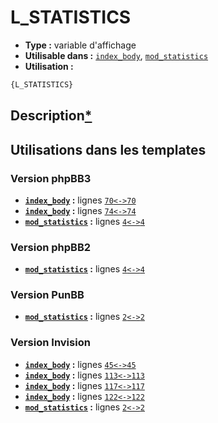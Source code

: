 # L_STATISTICS
* __Type :__ variable d'affichage
* __Utilisable dans :__ [`index_body`](../tpl/index_body.md#readme), [`mod_statistics`](../tpl/mod_statistics.md#readme)
* __Utilisation :__

```html
{L_STATISTICS}
```

## Description[*](https://fa-tvars.appspot.com/var/L_STATISTICS)
## Utilisations dans les templates

### Version phpBB3
* __[`index_body`](../tpl/index_body.md#readme) :__ lignes [`70`](../src/prosilver/index_body.tpl#L70)[`<->`](../src/prosilver/index_body.tpl#L70-L70)[`70`](../src/prosilver/index_body.tpl#L70)
* __[`index_body`](../tpl/index_body.md#readme) :__ lignes [`74`](../src/prosilver/index_body.tpl#L74)[`<->`](../src/prosilver/index_body.tpl#L74-L74)[`74`](../src/prosilver/index_body.tpl#L74)
* __[`mod_statistics`](../tpl/mod_statistics.md#readme) :__ lignes [`4`](../src/prosilver/mod_statistics.tpl#L4)[`<->`](../src/prosilver/mod_statistics.tpl#L4-L4)[`4`](../src/prosilver/mod_statistics.tpl#L4)

### Version phpBB2
* __[`mod_statistics`](../tpl/mod_statistics.md#readme) :__ lignes [`4`](../src/subsilver/mod_statistics.tpl#L4)[`<->`](../src/subsilver/mod_statistics.tpl#L4-L4)[`4`](../src/subsilver/mod_statistics.tpl#L4)

### Version PunBB
* __[`mod_statistics`](../tpl/mod_statistics.md#readme) :__ lignes [`2`](../src/punbb/mod_statistics.tpl#L2)[`<->`](../src/punbb/mod_statistics.tpl#L2-L2)[`2`](../src/punbb/mod_statistics.tpl#L2)

### Version Invision
* __[`index_body`](../tpl/index_body.md#readme) :__ lignes [`45`](../src/invision/index_body.tpl#L45)[`<->`](../src/invision/index_body.tpl#L45-L45)[`45`](../src/invision/index_body.tpl#L45)
* __[`index_body`](../tpl/index_body.md#readme) :__ lignes [`113`](../src/invision/index_body.tpl#L113)[`<->`](../src/invision/index_body.tpl#L113-L113)[`113`](../src/invision/index_body.tpl#L113)
* __[`index_body`](../tpl/index_body.md#readme) :__ lignes [`117`](../src/invision/index_body.tpl#L117)[`<->`](../src/invision/index_body.tpl#L117-L117)[`117`](../src/invision/index_body.tpl#L117)
* __[`index_body`](../tpl/index_body.md#readme) :__ lignes [`122`](../src/invision/index_body.tpl#L122)[`<->`](../src/invision/index_body.tpl#L122-L122)[`122`](../src/invision/index_body.tpl#L122)
* __[`mod_statistics`](../tpl/mod_statistics.md#readme) :__ lignes [`2`](../src/invision/mod_statistics.tpl#L2)[`<->`](../src/invision/mod_statistics.tpl#L2-L2)[`2`](../src/invision/mod_statistics.tpl#L2)

